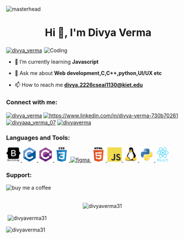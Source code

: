![masterhead](https://www.bing.com/th/id/OGC.75ea38495d3a5bc0c90316b57f9bbfb5?pid=1.7&rurl=https%3a%2f%2fwww.digitaladlectio.com%2fwp-content%2fuploads%2f2020%2f04%2fNew-PNC-Animated-Banners.gif&ehk=UvjUlbKpMvUX5jvEZLj9BKyDlxrERvjzULZpGtJ9eBQ%3d)

<h1 align="center">Hi 👋, I'm Divya Verma</h1>
<h3 align="center"></h3>
<img align="right" alt="Coding" width="400" src="https://media1.tenor.com/images/cd37fa49c983ac905df0016fd5b6a2ee/tenor.gif?itemid=13165216">  

<p align="left"> <a href="https://twitter.com/divya_verma" target="blank"><img src="https://img.shields.io/twitter/follow/divya_verma?logo=twitter&style=for-the-badge" alt="divya_verma" /></a> </p>

- 🌱 I’m currently learning **Javascript**

- 💬 Ask me about **Web development,C,C++,python,UI/UX etc**

- 📫 How to reach me **divya.2226cseai1130@kiet.edu**

<h3 align="left">Connect with me:</h3>
<p align="left">
<a href="https://twitter.com/divya_verma" target="blank"><img align="center" src="https://raw.githubusercontent.com/rahuldkjain/github-profile-readme-generator/master/src/images/icons/Social/twitter.svg" alt="divya_verma" height="30" width="40" /></a>
<a href="https://linkedin.com/in/https://www.linkedin.com/in/divya-verma-730b70261" target="blank"><img align="center" src="https://raw.githubusercontent.com/rahuldkjain/github-profile-readme-generator/master/src/images/icons/Social/linked-in-alt.svg" alt="https://www.linkedin.com/in/divya-verma-730b70261" height="30" width="40" /></a>
<a href="https://instagram.com/divyaaa_verma_07" target="blank"><img align="center" src="https://raw.githubusercontent.com/rahuldkjain/github-profile-readme-generator/master/src/images/icons/Social/instagram.svg" alt="divyaaa_verma_07" height="30" width="40" /></a>
<a href="https://discord.gg/divyaverma" target="blank"><img align="center" src="https://raw.githubusercontent.com/rahuldkjain/github-profile-readme-generator/master/src/images/icons/Social/discord.svg" alt="divyaverma" height="30" width="40" /></a>
</p>

<h3 align="left">Languages and Tools:</h3>
<p align="left"> <a href="https://getbootstrap.com" target="_blank" rel="noreferrer"> <img src="https://raw.githubusercontent.com/devicons/devicon/master/icons/bootstrap/bootstrap-plain-wordmark.svg" alt="bootstrap" width="40" height="40"/> </a> <a href="https://www.cprogramming.com/" target="_blank" rel="noreferrer"> <img src="https://raw.githubusercontent.com/devicons/devicon/master/icons/c/c-original.svg" alt="c" width="40" height="40"/> </a> <a href="https://www.w3schools.com/cs/" target="_blank" rel="noreferrer"> <img src="https://raw.githubusercontent.com/devicons/devicon/master/icons/csharp/csharp-original.svg" alt="csharp" width="40" height="40"/> </a> <a href="https://www.w3schools.com/css/" target="_blank" rel="noreferrer"> <img src="https://raw.githubusercontent.com/devicons/devicon/master/icons/css3/css3-original-wordmark.svg" alt="css3" width="40" height="40"/> </a> <a href="https://www.figma.com/" target="_blank" rel="noreferrer"> <img src="https://www.vectorlogo.zone/logos/figma/figma-icon.svg" alt="figma" width="40" height="40"/> </a> <a href="https://www.w3.org/html/" target="_blank" rel="noreferrer"> <img src="https://raw.githubusercontent.com/devicons/devicon/master/icons/html5/html5-original-wordmark.svg" alt="html5" width="40" height="40"/> </a> <a href="https://developer.mozilla.org/en-US/docs/Web/JavaScript" target="_blank" rel="noreferrer"> <img src="https://raw.githubusercontent.com/devicons/devicon/master/icons/javascript/javascript-original.svg" alt="javascript" width="40" height="40"/> </a> <a href="https://www.linux.org/" target="_blank" rel="noreferrer"> <img src="https://raw.githubusercontent.com/devicons/devicon/master/icons/linux/linux-original.svg" alt="linux" width="40" height="40"/> </a> <a href="https://www.python.org" target="_blank" rel="noreferrer"> <img src="https://raw.githubusercontent.com/devicons/devicon/master/icons/python/python-original.svg" alt="python" width="40" height="40"/> </a> <a href="https://reactjs.org/" target="_blank" rel="noreferrer"> <img src="https://raw.githubusercontent.com/devicons/devicon/master/icons/react/react-original-wordmark.svg" alt="react" width="40" height="40"/> </a> </p>

<h3 align="left">Support:</h3>
<p><a href="https://www.buymeacoffee.com/buy me a coffee"> <img align="left" src="https://cdn.buymeacoffee.com/buttons/v2/default-yellow.png" height="50" width="210" alt="buy me a coffee" /></a></p><br><br>

<p><img align="center" src="https://github-readme-stats.vercel.app/api/top-langs?username=divyaverma31&show_icons=true&locale=en&layout=compact" alt="divyaverma31" /></p>

<p>&nbsp;<img align="center" src="https://github-readme-stats.vercel.app/api?username=divyaverma31&show_icons=true&locale=en" alt="divyaverma31" /></p>

<p><img align="center" src="https://github-readme-streak-stats.herokuapp.com/?user=divyaverma31&" alt="divyaverma31" /></p>
